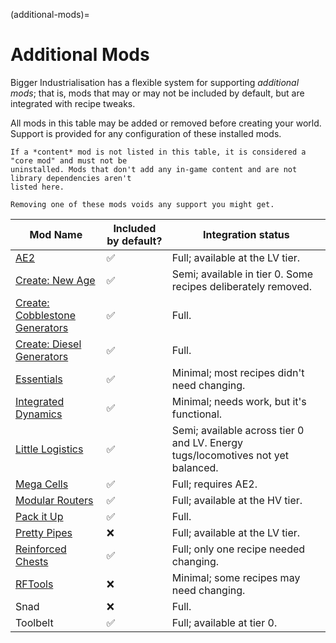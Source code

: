 (additional-mods)=

# Additional Mods

Bigger Industrialisation has a flexible system for supporting *additional mods*; that is, mods that
may or may not be included by default, but are integrated with recipe tweaks.

All mods in this table may be added or removed before creating your world. Support is provided for
any configuration of these installed mods.

```{warning}
If a *content* mod is not listed in this table, it is considered a "core mod" and must not be
uninstalled. Mods that don't add any in-game content and are not library dependencies aren't
listed here.

Removing one of these mods voids any support you might get.
```

| Mod Name                         | Included by default? | Integration status                                                              |
|----------------------------------|----------------------|---------------------------------------------------------------------------------|
| [AE2]                            | ✅                    | Full; available at the LV tier.                                                 |
| [Create: New Age]                | ✅                    | Semi; available in tier 0. Some recipes deliberately removed.                   |
| [Create: Cobblestone Generators] | ✅                    | Full.                                                                           |
| [Create: Diesel Generators]      | ✅                    | Full.                                                                           |
| [Essentials]                     | ✅                    | Minimal; most recipes didn't need changing.                                     |
| [Integrated Dynamics]            | ✅                    | Minimal; needs work, but it's functional.                                       |
| [Little Logistics]               | ✅                    | Semi; available across tier 0 and LV. Energy tugs/locomotives not yet balanced. |
| [Mega Cells]                     | ✅                    | Full; requires AE2.                                                             |
| [Modular Routers]                | ✅                    | Full; available at the HV tier.                                                 |
| [Pack it Up]                     | ✅                    | Full.                                                                           |
| [Pretty Pipes]                   | ❌                    | Full; available at the LV tier.                                                 |
| [Reinforced Chests]              | ✅                    | Full; only one recipe needed changing.                                          |
| [RFTools]                        | ❌                    | Minimal; some recipes may need changing.                                        |
| Snad                             | ❌                    | Full.                                                                           |
| Toolbelt                         | ✅                    | Full; available at tier 0.                                                      |

[AE2]: https://modrinth.com/mod/ae2
[Create: New Age]: https://modrinth.com/mod/create-new-age
[Create: Cobblestone Generators]: https://modrinth.com/mod/create-cobblestone
[Create: Diesel Generators]: https://modrinth.com/mod/create-diesel-generators
[Essentials]: https://modrinth.com/mod/essentialsmod
[Integrated Dynamics]: https://modrinth.com/mod/integrated-dynamics
[Little Logistics]: https://modrinth.com/mod/little-logistics
[Mega Cells]: https://modrinth.com/mod/mega
[Modular Routers]: https://modrinth.com/mod/modular-routers
[Pack it Up]: https://modrinth.com/mod/pack-it-up
[Pretty Pipes]: https://modrinth.com/mod/pretty-pipes
[Reinforced Chests]: https://modrinth.com/mod/reinforced-chests
[RFTools]: https://modrinth.com/mod/rftools-base
